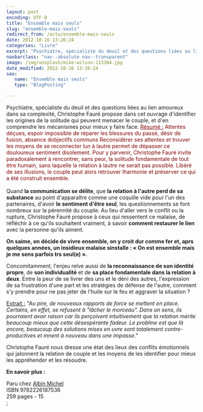 ```yaml
---
layout: post
encoding: UTF-8
title: "Ensemble mais seuls"
slug: "ensemble-mais-seuls"
redirect_from: /actu/ensemble-mais-seuls
date: 2012-10-16 13:26:24
categories: "Livre"
excerpt: "Psychiatre, spécialiste du deuil et des questions liées au lien amoureux dans sa complexité, Christophe Fauré propose dans cet ouvrage d'identifier les origines de la solitude qui peuvent menacer le couple, et d'en comprendre les mécanismes pour mieux y faire face."
navbarclass: "nav--absolute nav--transparent"
image: /img/unsplash/mike-wilson-113304.jpg
date_modified: 2012-10-16 13:26:24
seo:
   name: "Ensemble mais seuls"
   type: "BlogPosting"

---
```

Psychiatre, spécialiste du deuil et des questions liées au lien amoureux dans sa complexité, Christophe Fauré propose dans cet ouvrage d'identifier les origines de la solitude qui peuvent menacer le couple, et d'en comprendre les mécanismes pour mieux y faire face.
<font color="3366FF"><span style="background-color: rgb(192, 192, 192);"><font color="800000"><span style="background-color: rgb(255, 255, 255);"><u>Résumé :</u> Attentes déçues, espoir impossible de réparer les blessures du passé, désir de fusion, absence dobjectifs communs Reconsidérer ses attentes et trouver les moyens de se reconnecter lun à lautre permet de dépasser ce douloureux sentiment disolement. Pour y parvenir, Christophe Fauré invite paradoxalement à rencontrer, sans peur, la solitude fondamentale de tout être humain, sans laquelle la relation à lautre ne serait pas possible. Libéré de ses illusions, le couple peut alors retrouver lharmonie et préserver ce qui a été construit ensemble.</span></font>  
</span></font>  
Quand **la communication se délite**, que **la relation à l'autre perd de sa substance** au point d'apparaître comme une coquille vide pour l'un des partenaires, d'avoir **le sentiment d'être seul**, les questionnements se font nombreux sur la pérennité du couple. Au lieu d'aller vers le conflit ou la rupture, Christophe Fauré propose à ceux qui ressentent ce malaise, de réfléchir à ce qu'ils souhaitent vraiment, à savoir **comment restaurer le lien** avec la personne qu'ils aiment.  
  
**On saime, on décide de vivre ensemble, on y croit dur comme fer et, aprs quelques années, un insidieux malaise sinstalle : « On est ensemble mais je me sens parfois trs seul(e) ».**  
  
Concomitamment, l'enjeu relve aussi de **la reconnaissance de son identité propre**, de **son individualité** et de **sa place fondamentale dans la relation à deux**. Entre la peur de se livrer des uns et le déni des autres, l'expression de sa frustration d'une part et les stratégies de défense de l'autre, comment s'y prendre pour ne pas jeter de l'huile sur le feu et aggraver la situation ?  
  
<u>Extrait :</u> _"Au pire, de nouveaux rapports de force se mettent en place. Certains, en effet, se refusent à "lâcher le morceau". Dans un sens, ils pourraient avoir raison car ils perçoivent intuitivement que la relation mérite beaucoup mieux que cette désespérante fadeur. Le problme est que là encore, beaucoup des solutions mises en uvre sont totalement contre-productives et mnent à nouveau dans une impasse."_  
  
Christophe Fauré nous dresse une état des lieux des conflits émotionnels qui jalonnent la relation de couple et les moyens de les identifier pour mieux les appréhender et les résoudre.  
  
**En savoir plus :**  
  
Paru chez [Albin Michel](http://www.albin-michel.fr/Ensemble-mais-seuls-EAN=9782226187536)  
ISBN 9782226187536  
259 pages - 15   
  ;